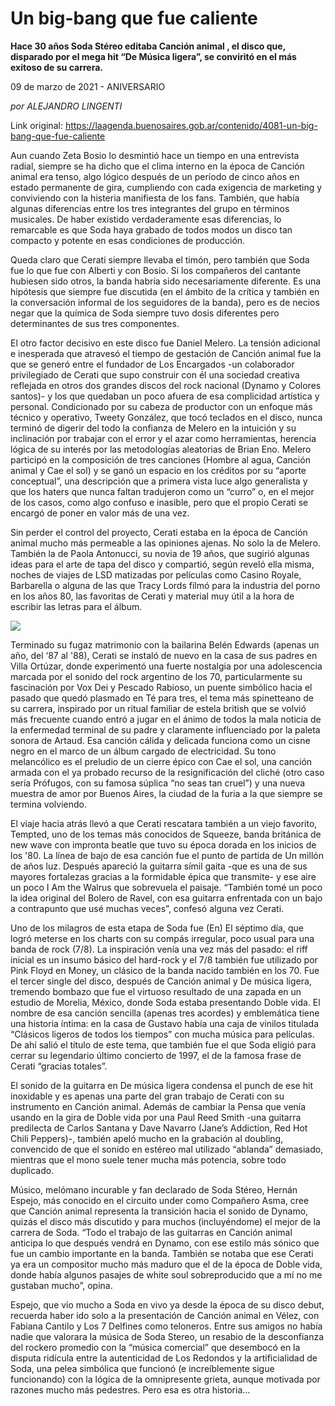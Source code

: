 # Un big-bang que fue caliente

**Hace 30 años Soda Stéreo editaba Canción animal , el disco que, disparado por el mega hit “De Música ligera”, se conviritó en el más exitoso de su carrera.**

09 de marzo de 2021 - ANIVERSARIO

_por ALEJANDRO LINGENTI_

Link original: https://laagenda.buenosaires.gob.ar/contenido/4081-un-big-bang-que-fue-caliente



Aun cuando Zeta Bosio lo desmintió hace un tiempo en una entrevista radial, siempre se ha dicho que el clima interno en la época de Canción animal era tenso, algo lógico después de un período de cinco años en estado permanente de gira, cumpliendo con cada exigencia de marketing y conviviendo con la histeria manifiesta de los fans. También, que había algunas diferencias entre los tres integrantes del grupo en términos musicales. De haber existido verdaderamente esas diferencias, lo remarcable es que Soda haya grabado de todos modos un disco tan compacto y potente en esas condiciones de producción.




Queda claro que Cerati siempre llevaba el timón, pero también que Soda fue lo que fue con Alberti y con Bosio. Si los compañeros del cantante hubiesen sido otros, la banda habría sido necesariamente diferente. Es una hipótesis que siempre fue discutida (en el ámbito de la crítica y también en la conversación informal de los seguidores de la banda), pero es de necios negar que la química de Soda siempre tuvo dosis diferentes pero determinantes de sus tres componentes.




El otro factor decisivo en este disco fue Daniel Melero. La tensión adicional e inesperada que atravesó el tiempo de gestación de Canción animal fue la que se generó entre el fundador de Los Encargados -un colaborador privilegiado de Cerati que supo construir con él una sociedad creativa reflejada en otros dos grandes discos del rock nacional (Dynamo y Colores santos)- y los que quedaban un poco afuera de esa complicidad artística y personal. Condicionado por su cabeza de productor con un enfoque más técnico y operativo, Tweety González, que tocó teclados en el disco, nunca terminó de digerir del todo la confianza de Melero en la intuición y su inclinación por trabajar con el error y el azar como herramientas, herencia lógica de su interés por las metodologías aleatorias de Brian Eno. Melero participó en la composición de tres canciones (Hombre al agua, Canción animal y Cae el sol) y se ganó un espacio en los créditos por su “aporte conceptual”, una descripción que a primera vista luce algo generalista y que los haters que nunca faltan tradujeron como un “curro” o, en el mejor de los casos, como algo confuso e inasible, pero que el propio Cerati se encargó de poner en valor más de una vez.




Sin perder el control del proyecto, Cerati estaba en la época de Canción animal mucho más permeable a las opiniones ajenas. No solo la de Melero. También la de Paola Antonucci, su novia de 19 años, que sugirió algunas ideas para el arte de tapa del disco y compartió, según reveló ella misma, noches de viajes de LSD matizadas por películas como Casino Royale, Barbarella o alguna de las que Tracy Lords filmó para la industria del porno en los años 80, las favoritas de Cerati y material muy útil a la hora de escribir las letras para el álbum.




[![](https://img.youtube.com/vi/K1QQPUBg4ew/0.jpg)](https://www.youtube.com/watch?v=K1QQPUBg4ew)




Terminado su fugaz matrimonio con la bailarina Belén Edwards (apenas un año, del ‘87 al '88), Cerati se instaló de nuevo en la casa de sus padres en Villa Ortúzar, donde experimentó una fuerte nostalgia por una adolescencia marcada por el sonido del rock argentino de los 70, particularmente su fascinación por Vox Dei y Pescado Rabioso, un puente simbólico hacia el pasado que quedó plasmado en Té para tres, el tema más spinetteano de su carrera, inspirado por un ritual familiar de estela british que se volvió más frecuente cuando entró a jugar en el ánimo de todos la mala noticia de la enfermedad terminal de su padre y claramente influenciado por la paleta sonora de Artaud. Esa canción cálida y delicada funciona como un cisne negro en el marco de un álbum cargado de electricidad. Su tono melancólico es el preludio de un cierre épico con Cae el sol, una canción armada con el ya probado recurso de la resignificación del cliché (otro caso sería Prófugos, con su famosa súplica “no seas tan cruel”) y una nueva muestra de amor por Buenos Aires, la ciudad de la furia a la que siempre se termina volviendo.




El viaje hacia atrás llevó a que Cerati rescatara también a un viejo favorito, Tempted, uno de los temas más conocidos de Squeeze, banda británica de new wave con impronta beatle que tuvo su época dorada en los inicios de los '80. La línea de bajo de esa canción fue el punto de partida de Un millón de años luz. Después apareció la guitarra símil gaita -que es una de sus mayores fortalezas gracias a la formidable épica que transmite- y ese aire un poco I Am the Walrus que sobrevuela el paisaje. “También tomé un poco la idea original del Bolero de Ravel, con esa guitarra enfrentada con un bajo a contrapunto que usé muchas veces”, confesó alguna vez Cerati.




Uno de los milagros de esta etapa de Soda fue (En) El séptimo día, que logró meterse en los charts con su compás irregular, poco usual para una banda de rock (7/8). La inspiración venía una vez más del pasado: el riff inicial es un insumo básico del hard-rock y el 7/8 también fue utilizado por Pink Floyd en Money, un clásico de la banda nacido también en los 70. Fue el tercer single del disco, después de Canción animal y De música ligera, tremendo bombazo que fue el virtuoso resultado de una zapada en un estudio de Morelia, México, donde Soda estaba presentando Doble vida. El nombre de esa canción sencilla (apenas tres acordes) y emblemática tiene una historia íntima: en la casa de Gustavo había una caja de vinilos titulada “Clásicos ligeros de todos los tiempos” con mucha música para películas. De ahí salió el título de este tema, que también fue el que Soda eligió para cerrar su legendario último concierto de 1997, el de la famosa frase de Cerati “gracias totales”.




El sonido de la guitarra en De música ligera condensa el punch de ese hit inoxidable y es apenas una parte del gran trabajo de Cerati con su instrumento en Canción animal. Además de cambiar la Pensa que venía usando en la gira de Doble vida por una Paul Reed Smith -una guitarra predilecta de Carlos Santana y Dave Navarro (Jane’s Addiction, Red Hot Chili Peppers)-, también apeló mucho en la grabación al doubling, convencido de que el sonido en estéreo mal utilizado “ablanda” demasiado, mientras que el mono suele tener mucha más potencia, sobre todo duplicado.




Músico, melómano incurable y fan declarado de Soda Stéreo, Hernán Espejo, más conocido en el circuito under como Compañero Asma, cree que Canción animal representa la transición hacia el sonido de Dynamo, quizás el disco más discutido y para muchos (incluyéndome) el mejor de la carrera de Soda. “Todo el trabajo de las guitarras en Canción animal anticipa lo que después vendrá en Dynamo, con ese estilo más sónico que fue un cambio importante en la banda. También se notaba que ese Cerati ya era un compositor mucho más maduro que el de la época de Doble vida, donde había algunos pasajes de white soul sobreproducido que a mí no me gustaban mucho”, opina.




Espejo, que vio mucho a Soda en vivo ya desde la época de su disco debut, recuerda haber ido solo a la presentación de Canción animal en Vélez, con Fabiana Cantilo y Los 7 Delfines como teloneros. Entre sus amigos no había nadie que valorara la música de Soda Stereo, un resabio de la desconfianza del rockero promedio con la “música comercial” que desembocó en la disputa ridícula entre la autenticidad de Los Redondos y la artificialidad de Soda, una pelea simbólica que funcionó (e increíblemente sigue funcionando) con la lógica de la omnipresente grieta, aunque motivada por razones mucho más pedestres. Pero esa es otra historia…



